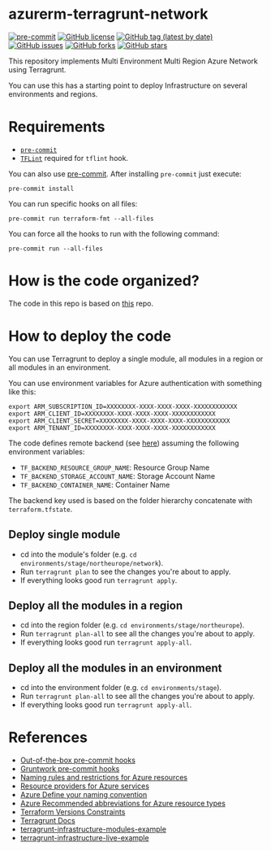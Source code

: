 # azurerm-terragrunt-network

[![pre-commit](https://img.shields.io/badge/pre--commit-enabled-brightgreen?logo=pre-commit&logoColor=white)](https://github.com/pre-commit/pre-commit)
[![GitHub license](https://img.shields.io/github/license/bcochofel/azurerm-terragrunt-network.svg)](https://github.com/bcochofel/azurerm-terragrunt-network/blob/master/LICENSE)
[![GitHub tag (latest by date)](https://img.shields.io/github/v/tag/bcochofel/azurerm-terragrunt-network)](https://github.com/bcochofel/azurerm-terragrunt-network/tags)
[![GitHub issues](https://img.shields.io/github/issues/bcochofel/azurerm-terragrunt-network.svg)](https://github.com/bcochofel/azurerm-terragrunt-network/issues/)
[![GitHub forks](https://img.shields.io/github/forks/bcochofel/azurerm-terragrunt-network.svg?style=social&label=Fork&maxAge=2592000)](https://github.com/bcochofel/azurerm-terragrunt-network/network/)
[![GitHub stars](https://img.shields.io/github/stars/bcochofel/azurerm-terragrunt-network.svg?style=social&label=Star&maxAge=2592000)](https://github.com/bcochofel/azurerm-terragrunt-network/stargazers/)

This repository implements Multi Environment Multi Region Azure Network using Terragrunt.

You can use this has a starting point to deploy Infrastructure on several environments and regions.

# Requirements

* [`pre-commit`](https://pre-commit.com/#install)
* [`TFLint`](https://github.com/terraform-linters/tflint) required for `tflint` hook.

You can also use [pre-commit](https://pre-commit.com/#install). After installing
`pre-commit` just execute:

```ShellSession
pre-commit install
```

You can run specific hooks on all files:

```ShellSession
pre-commit run terraform-fmt --all-files
```

You can force all the hooks to run with the following command:

```ShellSession
pre-commit run --all-files
```

# How is the code organized?

The code in this repo is based on [this](https://github.com/gruntwork-io/terragrunt-infrastructure-live-example) repo.

# How to deploy the code

You can use Terragrunt to deploy a single module, all modules in a region or all modules in an environment.

You can use environment variables for Azure authentication with something like this:

```ShellSession
export ARM_SUBSCRIPTION_ID=XXXXXXXX-XXXX-XXXX-XXXX-XXXXXXXXXXXX
export ARM_CLIENT_ID=XXXXXXXX-XXXX-XXXX-XXXX-XXXXXXXXXXXX
export ARM_CLIENT_SECRET=XXXXXXXX-XXXX-XXXX-XXXX-XXXXXXXXXXXX
export ARM_TENANT_ID=XXXXXXXX-XXXX-XXXX-XXXX-XXXXXXXXXXXX
```

The code defines remote backend (see [here](environments/terragrunt.hcl)) assuming the following environment variables:

* `TF_BACKEND_RESOURCE_GROUP_NAME`: Resource Group Name
* `TF_BACKEND_STORAGE_ACCOUNT_NAME`: Storage Account Name
* `TF_BACKEND_CONTAINER_NAME`: Container Name

The backend key used is based on the folder hierarchy concatenate with `terraform.tfstate`.

## Deploy single module

* cd into the module's folder (e.g. `cd environments/stage/northeurope/network`).
* Run `terragrunt plan` to see the changes you're about to apply.
* If everything looks good run `terragrunt apply`.

## Deploy all the modules in a region

* cd into the region folder (e.g. `cd environments/stage/northeurope`).
* Run `terragrunt plan-all` to see all the changes you're about to apply.
* If everything looks good run `terragrunt apply-all`.

## Deploy all the modules in an environment

* cd into the environment folder (e.g. `cd environments/stage`).
* Run `terragrunt plan-all` to see all the changes you're about to apply.
* If everything looks good run `terragrunt apply-all`.

# References

* [Out-of-the-box pre-commit hooks](https://github.com/pre-commit/pre-commit-hooks)
* [Gruntwork pre-commit hooks](https://github.com/gruntwork-io/pre-commit)
* [Naming rules and restrictions for Azure resources](https://docs.microsoft.com/en-us/azure/azure-resource-manager/management/resource-name-rules#microsoftnetwork)
* [Resource providers for Azure services](https://docs.microsoft.com/en-us/azure/azure-resource-manager/management/azure-services-resource-providers)
* [Azure Define your naming convention](https://docs.microsoft.com/en-us/azure/cloud-adoption-framework/ready/azure-best-practices/resource-naming)
* [Azure Recommended abbreviations for Azure resource types](https://docs.microsoft.com/en-us/azure/cloud-adoption-framework/ready/azure-best-practices/resource-abbreviations)
* [Terraform Versions Constraints](https://www.terraform.io/docs/configuration/version-constraints.html)
* [Terragrunt Docs](https://terragrunt.gruntwork.io/docs/)
* [terragrunt-infrastructure-modules-example](https://github.com/gruntwork-io/terragrunt-infrastructure-modules-example)
* [terragrunt-infrastructure-live-example](https://github.com/gruntwork-io/terragrunt-infrastructure-live-example)
